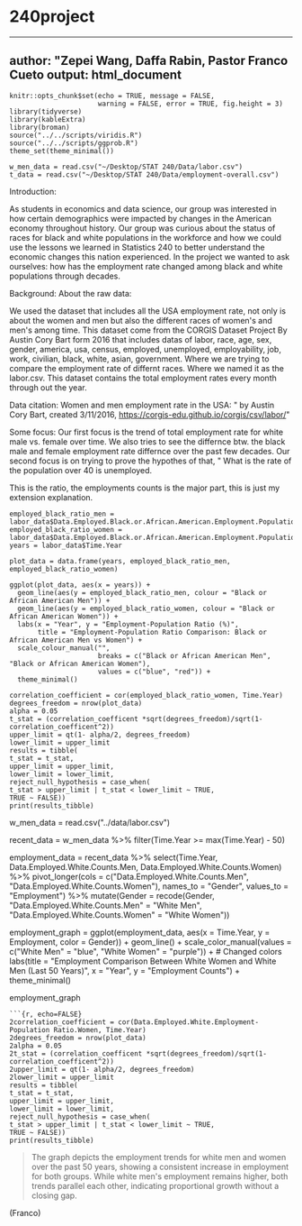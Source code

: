 # 240project
---
author: "Zepei Wang, Daffa Rabin, Pastor Franco Cueto
output: html_document
---

```{r setup, include=FALSE}
knitr::opts_chunk$set(echo = TRUE, message = FALSE,
                      warning = FALSE, error = TRUE, fig.height = 3)
library(tidyverse)
library(kableExtra)
library(broman)
source("../../scripts/viridis.R")
source("../../scripts/ggprob.R")
theme_set(theme_minimal())
```
```{r}
w_men_data = read.csv("~/Desktop/STAT 240/Data/labor.csv")
t_data = read.csv("~/Desktop/STAT 240/Data/employment-overall.csv")
```
Introduction:

As students in economics and data science, our group was interested in how certain demographics were impacted by changes in the American economy throughout history. Our group was curious about the status of races for black and white populations in the workforce and how we could use the lessons we learned in Statistics 240 to better understand the economic changes this nation experienced.  In the project we wanted to ask ourselves: how has the employment rate changed among black and white populations through decades. 


Background: 
About the raw data:

We used the dataset that includes all the USA employment rate, not only is about the women and men but also the different races of women's and men's among time. This dataset come from the CORGIS Dataset Project By Austin Cory Bart form 2016 that includes datas of labor, race, age, sex, gender, america, usa, census, employed, unemployed, employability, job, work, civilian, black, white, asian, government. Where we are trying to compare the employment rate of differnt races. Where we named it as the labor.csv. This dataset contains the total employment rates every month through out the year. 


Data citation:
Women and men employment rate in the USA: " by Austin Cory Bart, created 3/11/2016, https://corgis-edu.github.io/corgis/csv/labor/"


Some focus:
Our first focus is the trend of total employment rate for white male vs. female over time. We also tries to see the differnce btw. the black male and female employment rate differnce over the past few decades. Our second focus is on trying to prove the hypothes of that, " What is the rate of the population over 40 is unemployed. 

This is the ratio, the employments counts is the major part, this is just my extension explanation.
```{r, echo=FALSE}
employed_black_ratio_men = labor_data$Data.Employed.Black.or.African.American.Employment.Population.Ratio.Men
employed_black_ratio_women = labor_data$Data.Employed.Black.or.African.American.Employment.Population.Ratio.Women
years = labor_data$Time.Year

plot_data = data.frame(years, employed_black_ratio_men, employed_black_ratio_women)

ggplot(plot_data, aes(x = years)) +
  geom_line(aes(y = employed_black_ratio_men, colour = "Black or African American Men")) +
  geom_line(aes(y = employed_black_ratio_women, colour = "Black or African American Women")) +
  labs(x = "Year", y = "Employment-Population Ratio (%)", 
       title = "Employment-Population Ratio Comparison: Black or African American Men vs Women") +
  scale_colour_manual("", 
                      breaks = c("Black or African American Men", "Black or African American Women"),
                      values = c("blue", "red")) +
  theme_minimal()
```

```{r, echo=FALSE}
correlation_coefficient = cor(employed_black_ratio_women, Time.Year)
degrees_freedom = nrow(plot_data)
alpha = 0.05
t_stat = (correlation_coefficent *sqrt(degrees_freedom)/sqrt(1-correlation_coefficent^2))
upper_limit = qt(1- alpha/2, degrees_freedom)
lower_limit = upper_limit
results = tibble(
t_stat = t_stat,
upper_limit = upper_limit,
lower_limit = lower_limit,
reject_null_hypothesis = case_when(
t_stat > upper_limit | t_stat < lower_limit ~ TRUE,
TRUE ~ FALSE))
print(results_tibble)
```

w_men_data = read.csv("../data/labor.csv")

recent_data = w_men_data %>%
  filter(Time.Year >= max(Time.Year) - 50)

employment_data = recent_data %>%
  select(Time.Year, Data.Employed.White.Counts.Men, Data.Employed.White.Counts.Women) %>%
  pivot_longer(cols = c("Data.Employed.White.Counts.Men", "Data.Employed.White.Counts.Women"), 
               names_to = "Gender", values_to = "Employment") %>%
  mutate(Gender = recode(Gender, 
                         "Data.Employed.White.Counts.Men" = "White Men", 
                         "Data.Employed.White.Counts.Women" = "White Women"))

employment_graph = ggplot(employment_data, aes(x = Time.Year, y = Employment, color = Gender)) +
  geom_line() +
  scale_color_manual(values = c("White Men" = "blue", "White Women" = "purple")) + # Changed colors
  labs(title = "Employment Comparison Between White Women and White Men (Last 50 Years)",
       x = "Year", y = "Employment Counts") +
  theme_minimal()

employment_graph

```
```{r, echo=FALSE}
2correlation_coefficient = cor(Data.Employed.White.Employment-Population Ratio.Women, Time.Year)
2degrees_freedom = nrow(plot_data)
2alpha = 0.05
2t_stat = (correlation_coefficent *sqrt(degrees_freedom)/sqrt(1-correlation_coefficent^2))
2upper_limit = qt(1- alpha/2, degrees_freedom)
2lower_limit = upper_limit
results = tibble(
t_stat = t_stat,
upper_limit = upper_limit,
lower_limit = lower_limit,
reject_null_hypothesis = case_when(
t_stat > upper_limit | t_stat < lower_limit ~ TRUE,
TRUE ~ FALSE))
print(results_tibble)
```

> The graph depicts the employment trends for white men and women over the past 50 years, showing a consistent increase in employment for both groups. While white men's employment remains higher, both trends parallel each other, indicating proportional growth without a closing gap.

(Franco)
